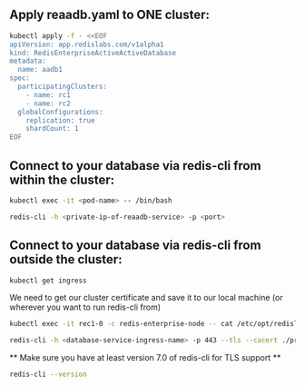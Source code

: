 ## Apply reaadb.yaml to ONE cluster:

```bash
kubectl apply -f - <<EOF
apiVersion: app.redislabs.com/v1alpha1
kind: RedisEnterpriseActiveActiveDatabase
metadata:
  name: aadb1
spec:
  participatingClusters:
    - name: rc1
    - name: rc2
  globalConfigurations:
    replication: true
    shardCount: 1
EOF
```
## Connect to your database via redis-cli from within the cluster:

```bash
kubectl exec -it <pod-name> -- /bin/bash
```
```bash
redis-cli -h <private-ip-of-reaadb-service> -p <port>
```
## Connect to your database via redis-cli from outside the cluster:

```bash
kubectl get ingress
```
We need to get our cluster certificate and save it to our local machine (or wherever you want to run redis-cli from)
```bash
kubectl exec -it rec1-0 -c redis-enterprise-node -- cat /etc/opt/redislabs/proxy_cert.pem > proxy_cert.pem
```

```bash
redis-cli -h <database-service-ingress-name> -p 443 --tls --cacert ./proxy_cert.pem
```

** Make sure you have at least version 7.0 of redis-cli for TLS support **
```bash
redis-cli --version
```
